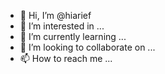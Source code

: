 - 👋 Hi, I’m @hiarief
- 👀 I’m interested in ...
- 🌱 I’m currently learning ...
- 💞️ I’m looking to collaborate on ...
- 📫 How to reach me ...

<!---
hiarief/hiarief is a ✨ special ✨ repository because its `README.md` (this file) appears on your GitHub profile.
You can click the Preview link to take a look at your changes.
--->
